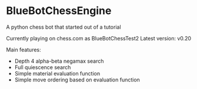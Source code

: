 # BlueBotChessEngine
A python chess bot that started out of a tutorial

Currently playing on chess.com as BlueBotChessTest2
Latest version: v0.20

Main features:
- Depth 4 alpha-beta negamax search
- Full quiescence search
- Simple material evaluation function
- Simple move ordering based on evaluation function
